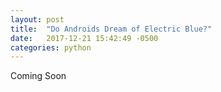 ```yaml
---
layout: post
title:  "Do Androids Dream of Electric Blue?"
date:   2017-12-21 15:42:49 -0500
categories: python
---
```


Coming Soon


